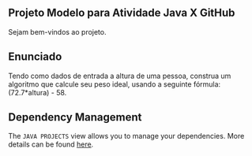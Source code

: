 ## Projeto Modelo para Atividade Java X GitHub

Sejam bem-vindos ao projeto.

## Enunciado

Tendo como dados de entrada a altura de uma pessoa, construa um algoritmo que calcule seu peso ideal, usando a seguinte fórmula: 
(72.7*altura) - 58.

## Dependency Management

The `JAVA PROJECTS` view allows you to manage your dependencies. More details can be found [here](https://github.com/microsoft/vscode-java-dependency#manage-dependencies).
